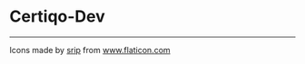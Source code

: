 # Certiqo-Dev


<hr>
<p><span class="small">Icons made by <a href="https://www.flaticon.com/authors/srip" title="srip">srip</a> from <a href="https://www.flaticon.com/" title="Flaticon"> www.flaticon.com</a></span></p>
